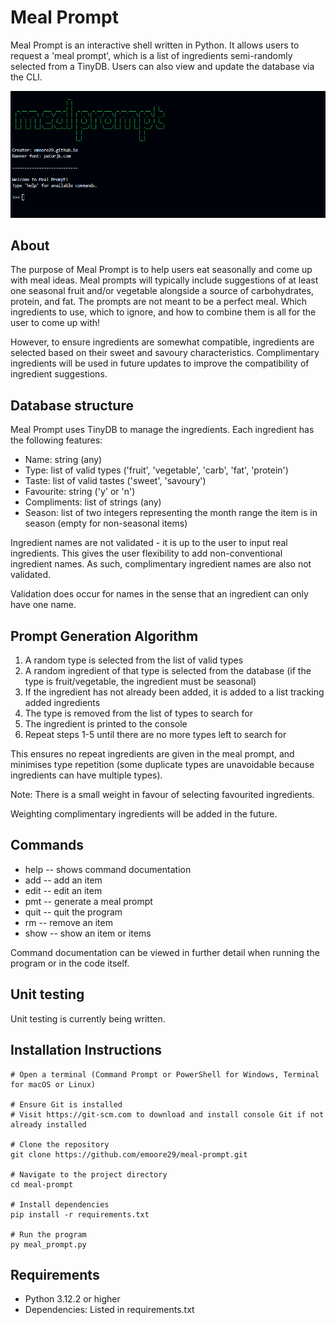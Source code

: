 # Meal Prompt

Meal Prompt is an interactive shell written in Python. It allows users to request a 'meal prompt', which is a list of ingredients semi-randomly selected from a TinyDB. Users can also view and update the database via the CLI.

![Demo](Code_CkIaiVNi7o.gif)

## About

The purpose of Meal Prompt is to help users eat seasonally and come up with meal ideas. Meal prompts will typically include suggestions of at least one seasonal fruit and/or vegetable alongside a source of carbohydrates, protein, and fat. The prompts are not meant to be a perfect meal. Which ingredients to use, which to ignore, and how to combine them is all for the user to come up with!

However, to ensure ingredients are somewhat compatible, ingredients are selected based on their sweet and savoury characteristics. Complimentary ingredients will be used in future updates to improve the compatibility of ingredient suggestions.

## Database structure

Meal Prompt uses TinyDB to manage the ingredients. Each ingredient has the following features:

- Name: string (any)
- Type: list of valid types ('fruit', 'vegetable', 'carb', 'fat', 'protein')
- Taste: list of valid tastes ('sweet', 'savoury')
- Favourite: string ('y' or 'n')
- Compliments: list of strings (any)
- Season: list of two integers representing the month range the item is in season (empty for non-seasonal items)

Ingredient names are not validated - it is up to the user to input real ingredients. This gives the user flexibility to add non-conventional ingredient names. As such, complimentary ingredient names are also not validated.

Validation does occur for names in the sense that an ingredient can only have one name.

## Prompt Generation Algorithm

1. A random type is selected from the list of valid types
2. A random ingredient of that type is selected from the database (if the type is fruit/vegetable, the ingredient must be seasonal)
3. If the ingredient has not already been added, it is added to a list tracking added ingredients
4. The type is removed from the list of types to search for
5. The ingredient is printed to the console
6. Repeat steps 1-5 until there are no more types left to search for

This ensures no repeat ingredients are given in the meal prompt, and minimises type repetition (some duplicate types are unavoidable because ingredients can have multiple types).

Note: There is a small weight in favour of selecting favourited ingredients.

Weighting complimentary ingredients will be added in the future.

## Commands

- help -- shows command documentation
- add -- add an item
- edit -- edit an item
- pmt -- generate a meal prompt
- quit -- quit the program
- rm -- remove an item
- show -- show an item or items

Command documentation can be viewed in further detail when running the program or in the code itself.

## Unit testing

Unit testing is currently being written.

## Installation Instructions

```
# Open a terminal (Command Prompt or PowerShell for Windows, Terminal for macOS or Linux)

# Ensure Git is installed
# Visit https://git-scm.com to download and install console Git if not already installed

# Clone the repository
git clone https://github.com/emoore29/meal-prompt.git

# Navigate to the project directory
cd meal-prompt

# Install dependencies
pip install -r requirements.txt

# Run the program
py meal_prompt.py
```

## Requirements

- Python 3.12.2 or higher
- Dependencies: Listed in requirements.txt

